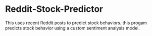 

# Reddit-Stock-Predictor
This uses recent Reddit posts to predict stock behaviors. this progam predicts stock behavior using a custom sentiment analysis model. 
